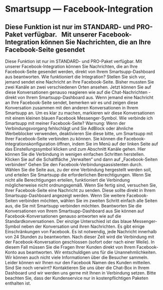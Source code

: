 # Smartsupp — Facebook-Integration
## Diese Funktion ist nur im STANDARD- und PRO-Paket verfügbar.   Mit unserer Facebook-Integration können Sie Nachrichten, die an Ihre Facebook-Seite gesendet
Diese Funktion ist nur im STANDARD- und PRO-Paket verfügbar.
Mit unserer Facebook-Integration können Sie Nachrichten, die an Ihre Facebook-Seite gesendet werden, direkt von Ihrem Smartsupp-Dashboard aus beantworten.
Wie funktioniert die Integration?
Stellen Sie sich vor, jemand sendet eine Nachricht an Ihre Facebook-Seite. Bisher mussten Sie zwei Kanäle an zwei verschiedenen Orten ansehen. Jetzt können Sie auf diese Konversationen genauso reagieren wie auf die Chat-Nachrichten - direkt von Ihrem Smartsupp-Dashboard aus.
Wenn jemand eine Nachricht an Ihre Facebook-Seite sendet, bemerken wir es und zeigen diese Konversation zusammen mit den anderen Konversationen in Ihrem Smartsupp an. Um es klar zu machen, markieren wir diese Konversationen mit einem kleinen blauen Facebook Messenger-Symbol.
Wie verbinde ich Smartsupp mit meiner Facebook-Seite?
Warnung: Wenn der Verbindungsvorgang fehlschlägt und Sie AdBlock oder ähnliche Werbeblocker verwenden, deaktivieren Sie diese bitte, um Smartsupp mit Ihrer Facebook-Seite verbinden zu können.
Sie können die Facebook-Integrationskonfiguration öffnen, indem Sie im Menü auf der linken Seite auf das Einstellungssymbol klicken und zum Abschnitt Kanäle gehen. Hier können Sie die Verbindung in wenigen einfachen Schritten herstellen.
Klicken Sie auf die Schaltfläche „Verwalten“ und dann auf „Facebook-Seiten verbinden“
Gehen Sie den Facebook-Verbindungsassistenten durch. Wählen Sie die Seite aus, zu der eine Verbindung hergestellt werden soll, und erteilen Sie Smartsupp die erforderlichen Berechtigungen. Wenn Sie nicht alle Berechtigungen erteilen, funktioniert die Verbindung möglicherweise nicht ordnungsgemäß.
Wenn Sie fertig sind, versuchen Sie, Ihrer Facebook-Seite eine Nachricht zu senden. Diese sollte direkt in Ihrem Smartsupp-Dashboard angezeigt werden.
Wenn Sie weitere Facebook-Seiten verbinden möchten, wählen Sie im zweiten Schritt einfach alle Seiten aus, die Sie mit Smartsupp verbinden möchten.
Beantworten Sie die Konversationen von Ihrem Smartsupp-Dashboard aus
Sie können auf Facebook-Konversationen genauso antworten wie auf die Standardkonversationen. Der einzige Unterschied ist das blaue Messenger-Symbol neben der Konversation und ihren Nachrichten.
Es gibt einige Einschränkungen von Facebook. Es ist notwendig, jede Nachricht innerhalb von 24 Stunden zu beantworten. Nach dieser Zeit wird die Verbindung mit der Facebook-Konversation geschlossen (sofort oder nach einer Weile). In diesem Fall müssen Sie die Fragen Ihrer Kunden direkt von Ihrem Facebook-Konto aus beantworten. Wir entschuldigen uns für die Unannehmlichkeiten.
Wir können auch nicht viele Informationen über die Besucher sammeln. Leider können wir Ihnen nur den Facebook Namen des Kunden mitteilen.
Sind Sie noch verwirrt? Kontaktieren Sie uns über die Chat-Box in Ihrem Dashboard und wir werden uns gerne mit Ihnen in Verbindung setzen. Bitte beachten Sie, dass der Kundenservice nur in kostenpflichtigen Paketen enthalten ist.

